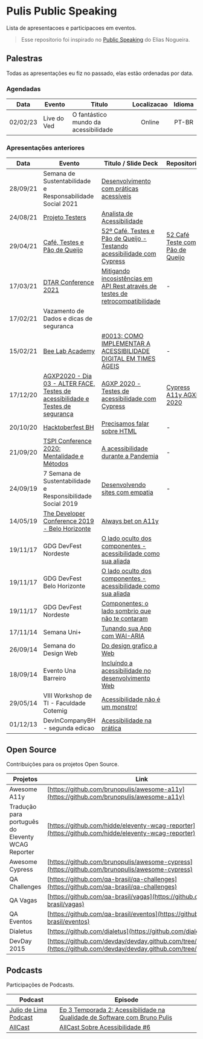 # Pulis Public Speaking

Lista de apresentacoes e participacoes em eventos. 

> Esse repositorio foi inspirado no [Public Speaking](https://github.com/eliasnogueira/public-speaking) do Elias Nogueira.

## Palestras 

Todas as apresentações eu fiz no passado, elas estão ordenadas por data.

### Agendadas

| Data    | Evento          | Titulo               | Localizacao   |  Idioma   |
|:----:   |---------------- |----------------------|:-------------:| :--------:|
|02/02/23 | Live do Ved | O fantástico mundo da acessibilidade | Online        | PT-BR     |

### Apresentações anteriores

| Data    | Evento          | Titulo / Slide Deck  | Repositorio   |  Idioma   |
|:----:   |---------------- |----------------------| ------------- | :--------:|
|28/09/21 | Semana de Sustentabilidade e Responsabilidade Social 2021 | [Desenvolvimento com práticas acessíveis](https://speakerdeck.com/brunopulis/desenvolvimento-com-praticas-acessiveis) |  | PT-BR|
| 24/08/21 | [Projeto Testers](https://www.youtube.com/watch?v=zkXqR0dNxj4) | [Analista de Acessibilidade](https://www.youtube.com/watch?v=6cfdgf-VLA0) | | PT-BR |
|29/04/21 | [Café, Testes e Pão de Queijo](https://www.youtube.com/watch?v=SLooknLLaR0) |[52º Café, Testes e Pão de Queijo - Testando acessibilidade com Cypress](https://speakerdeck.com/brunopulis/52o-cafe-testes-e-pao-de-queijo-testando-acessibilidade-com-cypress)|[52 Café Teste com Pão de Queijo](https://github.com/brunopulis/cafe-testes-pao-de-queijo-a11y)| PT-BR|
|17/03/21 | [DTAR Conference 2021](https://www.youtube.com/watch?v=907ljQl3XE4) | [Mitigando incosistências em API Rest através de testes de retrocompatibilidade](https://speakerdeck.com/brunopulis/mitigando-incosistencias-em-api-rest-atraves-de-testes-de-retrocompatibilidade) |-| PT-BR|
|17/02/21 | Vazamento de Dados e dicas de seguranca ||| PT-BR|
|15/02/21 | [Bee Lab Academy](https://www.youtube.com/watch?v=Eol80aQdVvg&list=PLlzueRTKpBcG8iXa0Dx4AdK2cfitVabxB) |[#0013: COMO IMPLEMENTAR A ACESSIBILIDADE DIGITAL EM TIMES ÁGEIS](https://www.youtube.com/watch?v=Eol80aQdVvg)|-| PT-BR|
|17/12/20 | [AGXP2020 - Dia 03 - ALTER FACE, Testes de acessibilidade e Testes de segurança](https://www.youtube.com/watch?v=HBJAjCl5tWc) |[AGXP 2020 - Testes de acessibilidade com Cypress](https://speakerdeck.com/brunopulis/agxp-2020-testes-de-acessibilidade-com-cypress)| [Cypress A11y AGXP 2020](https://github.com/brunopulis/cypress-a11y-agxp)| PT-BR|
|20/10/20 | [Hacktoberfest BH](https://www.youtube.com/watch?v=eX2FfNlN89Q) |[Precisamos falar sobre HTML](https://speakerdeck.com/brunopulis/precisamos-falar-sobre-html)| - | PT-BR|
|21/09/20 | [TSPI Conference 2020: Mentalidade e Métodos](https://www.youtube.com/watch?v=vybPVh29N-0) |[A acessibilidade durante a Pandemia](https://speakerdeck.com/brunopulis/a-acessibilidade-durante-a-pandemia)| - | PT-BR|
|24/09/19 | 7 Semana de Sustentabilidade e Responsibilidade Social 2019 |[Desenvolvendo sites com empatia](https://speakerdeck.com/brunopulis/desenvolvendo-sites-com-empatia)| - | PT-BR|
|14/05/19 | [The Developer Conference 2019 - Belo Horizonte](https://thedevconf.com/tdc/2019/belohorizonte) |[Always bet on A11y](https://speakerdeck.com/brunopulis/always-bet-on-a11y)|  | PT-BR|
|19/11/17 | GDG DevFest Nordeste |[O lado oculto dos componentes - acessibilidade como sua aliada](https://speakerdeck.com/brunopulis/o-lado-oculto-dos-componentes-acessibilidade-como-sua-aliada)|  | PT-BR|
|19/11/17 | GDG DevFest Belo Horizonte |[O lado oculto dos componentes - acessibilidade como sua aliada](https://speakerdeck.com/brunopulis/o-lado-oculto-dos-componentes-acessibilidade-como-sua-aliada)|  | PT-BR|
|19/11/17 | GDG DevFest Nordeste |[Componentes: o lado sombrio que não te contaram](https://speakerdeck.com/brunopulis/componentes-o-lado-sombrio-que-nao-te-contaram)|  | PT-BR|
|17/11/14 | Semana Uni+ |[Tunando sua App com WAI-ARIA](https://speakerdeck.com/brunopulis/tunando-sua-app-com-wai-aria)|  |PT-BR|
|26/09/14 | Semana do Design Web |[Do design grafico a Web](https://speakerdeck.com/brunopulis/do-design-grafico-a-web)|  |PT-BR|
|18/09/14 | Evento Una Barreiro  |[Incluíndo a acessibilidade no desenvolvimento Web](https://speakerdeck.com/brunopulis/incluindo-a-acessibilidade-no-desenvolvimento-web)|  |PT-BR|
|29/05/14 | VIII Workshop de TI - Faculdade Cotemig |[Acessibilidade não é um monstro!](https://speakerdeck.com/brunopulis/acessibilidade-nao-e-um-monstro)|  |PT-BR|
|01/12/13 | DevInCompanyBH - segunda edicao |[Acessibilidade na prática](https://speakerdeck.com/brunopulis/acessibilidade-na-pratica)|  |PT-BR|

## Open Source

Contribuições para os projetos Open Source.

| Projetos        | Link                                                                                           | 
|---------        |---------                                                                                       |
| Awesome A11y    | [https://github.com/brunopulis/awesome-a11y](https://github.com/brunopulis/awesome-a11y)       |
| Tradução para português do Eleventy WCAG Reporter| [https://github.com/hidde/eleventy-wcag-reporter](https://github.com/hidde/eleventy-wcag-reporter)|
| Awesome Cypress | [https://github.com/brunopulis/awesome-cypress](https://github.com/brunopulis/awesome-cypress) |
| QA Challenges   | [https://github.com/qa-brasil/qa-challenges](https://github.com/qa-brasil/qa-challenges)       |
| QA Vagas        | [https://github.com/qa-brasil/vagas](https://github.com/qa-brasil/vagas)                       |
| QA Eventos      | [https://github.com/qa-brasil/eventos](https://github.com/qa-brasil/eventos)                   |
| Dialetus        | [https://github.com/dialetus](https://github.com/dialetus)                                     |
| DevDay 2015     | [https://github.com/devday/devday.github.com/tree/master/2015](https://github.com/devday/devday.github.com/tree/master/2015)|

## Podcasts 

Participações de Podcasts.

| Podcast | Episode |
|---------|---------|
| [Julio de Lima Podcast](https://anchor.fm/juliodelimas/) | [Ep 3 Temporada 2: Acessibilidade na Qualidade de Software com Bruno Pulis](https://open.spotify.com/episode/1P3JUdthwl98goVeqhAAV5?si=u6n6V07HSNiJPLP6fkxC8Q&nd=1) | 🇧🇷 |
| [AllCast](https://open.spotify.com/show/3XU39ouq1oRphGGLXe5Tgd) | [AllCast Sobre Acessibilidade #6](https://open.spotify.com/episode/0bor4de4tBJxF5IXEfSOzg) |
